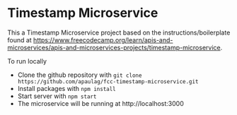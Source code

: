 # Timestamp Microservice

This a Timestamp Microservice project based on the instructions/boilerplate found at https://www.freecodecamp.org/learn/apis-and-microservices/apis-and-microservices-projects/timestamp-microservice.

To run locally
* Clone the github repository with `git clone https://github.com/apaulag/fcc-timestamp-microservice.git`
* Install packages with `npm install`
* Start server with `npm start`
* The microservice will be running at http://localhost:3000
